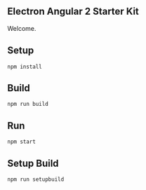 Electron Angular 2 Starter Kit
---
 
Welcome.
 
 
 
Setup
---
 
```
npm install
```
 
 
 
Build
---
 
```
npm run build
```

Run
---
 
```
npm start
```

Setup Build
---
 
```
npm run setupbuild
```